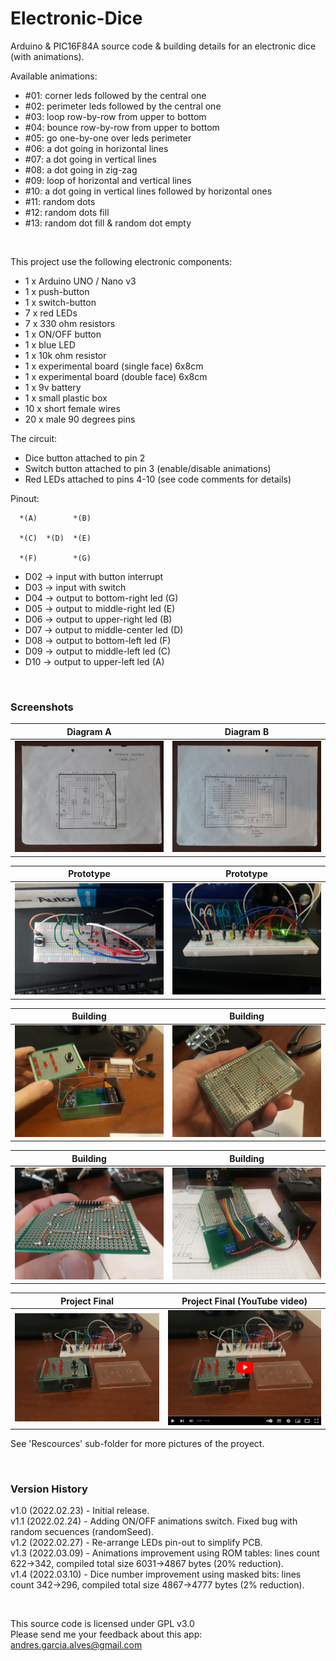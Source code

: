 # Electronic-Dice

Arduino &amp; PIC16F84A source code & building details for an electronic dice (with animations). 

Available animations:
- #01: corner leds followed by the central one
- #02: perimeter leds followed by the central one
- #03: loop row-by-row from upper to bottom
- #04: bounce row-by-row from upper to bottom
- #05: go one-by-one over leds perimeter
- #06: a dot going in horizontal lines
- #07: a dot going in vertical lines
- #08: a dot going in zig-zag
- #09: loop of horizontal and vertical lines
- #10: a dot going in vertical lines followed by horizontal ones
- #11: random dots
- #12: random dots fill
- #13: random dot fill & random dot empty

&nbsp;

This project use the following electronic components:
-  1 x Arduino UNO / Nano v3
-  1 x push-button
-  1 x switch-button
-  7 x red LEDs
-  7 x 330 ohm resistors
-  1 x ON/OFF button
-  1 x blue LED
-  1 x 10k ohm resistor
-  1 x experimental board (single face) 6x8cm
-  1 x experimental board (double face) 6x8cm
-  1 x 9v battery
-  1 x small plastic box
- 10 x short female wires
- 20 x male 90 degrees pins

The circuit:
- Dice button attached to pin 2
- Switch button attached to pin 3 (enable/disable animations)
- Red LEDs attached to pins 4-10 (see code comments for details)

Pinout:

      *(A)        *(B)

      *(C)  *(D)  *(E)

      *(F)        *(G)

  - D02 -> input with button interrupt
  - D03 -> input with switch
  - D04 -> output to bottom-right led (G)
  - D05 -> output to middle-right led (E)
  - D06 -> output to upper-right led (B)
  - D07 -> output to middle-center led (D)
  - D08 -> output to bottom-left led (F)
  - D09 -> output to middle-left led (C)
  - D10 -> output to upper-left led (A)

&nbsp;

### Screenshots

| Diagram A                          | Diagram B                          |
|------------------------------------|------------------------------------|
| ![](Resources/01-Diagrams-01.jpg)  | ![](Resources/02-Diagrams-02.jpg)  |

| Prototype                          |  Prototype                         |
|------------------------------------|------------------------------------|
| ![](Resources/04-Prototype-01.jpg) | ![](Resources/05-Prototype-02.jpg) |

| Building                           |  Building                          |
|------------------------------------|------------------------------------|
| ![](Resources/06-Building-01.jpg)  | ![](Resources/09-Building-04.jpg)  |

| Building                           |  Building                          |
|------------------------------------|------------------------------------|
| ![](Resources/13-Building-08.jpg)  | ![](Resources/14-Building-09.jpg)  |

| Project Final                      | Project Final (YouTube video)      |
|------------------------------------|------------------------------------|
| ![](Resources/16-Building-11.jpg)  | [![](Resources/17-Proyect-Final.jpg)](https://youtu.be/CFKjGjXlMMI) |

See 'Rescources' sub-folder for more pictures of the proyect.

&nbsp;

### Version History

v1.0 (2022.02.23) - Initial release.  
v1.1 (2022.02.24) - Adding ON/OFF animations switch. Fixed bug with random secuences (randomSeed).  
v1.2 (2022.02.27) - Re-arrange LEDs pin-out to simplify PCB.  
v1.3 (2022.03.09) - Animations improvement using ROM tables: lines count 622->342, compiled total size 6031->4867 bytes (20% reduction).  
v1.4 (2022.03.10) - Dice number improvement using masked bits: lines count 342->296, compiled total size 4867->4777 bytes (2% reduction).

&nbsp;

This source code is licensed under GPL v3.0  
Please send me your feedback about this app: andres.garcia.alves@gmail.com
